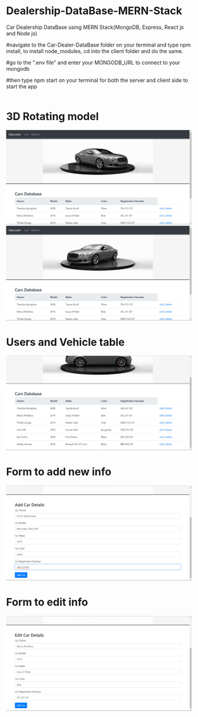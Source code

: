 # Dealership-DataBase-MERN-Stack
Car Dealership DataBase using MERN Stack(MongoDB, Express, React js and Node js)

#navigate to the Car-Dealer-DataBase folder on your terminal and
type npm install, to install node_modules, cd into the client folder and do the same.

#go to the ".env file" and enter your MONGODB_URL to connect to your mongodb

#then type npm start on your terminal for both the server and client side to start the app
<br/>
<br/>

# <b>3D Rotating model</b>
![](ReadMe.md/slide%20(1).png)
![](ReadMe.md/slide%20(2).png)

# <b>Users and Vehicle table</b>
![](ReadMe.md/slide%20(3).png)

# <b>Form to add new info</b>
![](ReadMe.md/slide%20(4).png)

# <b>Form to edit info</b>
![](ReadMe.md/slide%20(5).png)
